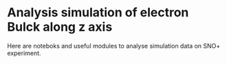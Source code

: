 # Analysis simulation of electron Bulck along z axis

Here are noteboks and useful modules to analyse simulation data on SNO+ experiment.
